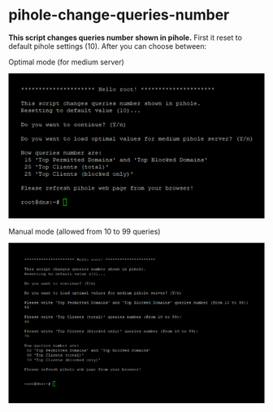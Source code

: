 # pihole-change-queries-number
**This script changes queries number shown in pihole.**
First it reset to default pihole settings (10). After you can choose between:

Optimal mode (for medium server)

![](https://raw.githubusercontent.com/mapi68/pihole-change-queries-number/main/images/optimal.png)

Manual mode (allowed from 10 to 99 queries)

![](https://raw.githubusercontent.com/mapi68/pihole-change-queries-number/main/images/manual.png)
